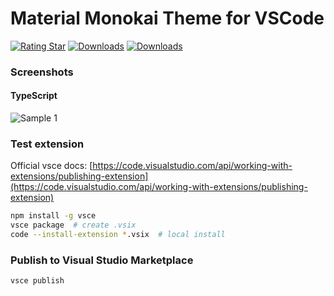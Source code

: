 # Material Monokai Theme for VSCode

[![Rating Star](https://vsmarketplacebadge.apphb.com/rating-star/repeale.material-monokai.svg)](https://marketplace.visualstudio.com/items?itemName=repeale.material-monokai)
[![Downloads](https://vsmarketplacebadge.apphb.com/downloads-short/repeale.material-monokai.svg)](https://marketplace.visualstudio.com/items?itemName=repeale.material-monokai)
[![Downloads](https://vsmarketplacebadge.apphb.com/version/repeale.material-monokai.svg)](https://marketplace.visualstudio.com/items?itemName=repeale.material-monokai)

### Screenshots

#### TypeScript

![Sample 1](https://user-images.githubusercontent.com/9580458/81484601-06a48500-9247-11ea-899e-b5bb92261300.png)

### Test extension

Official vsce docs: [https://code.visualstudio.com/api/working-with-extensions/publishing-extension](https://code.visualstudio.com/api/working-with-extensions/publishing-extension)

```bash
npm install -g vsce
vsce package  # create .vsix
code --install-extension *.vsix  # local install
```

### Publish to Visual Studio Marketplace

```bash
vsce publish
```
